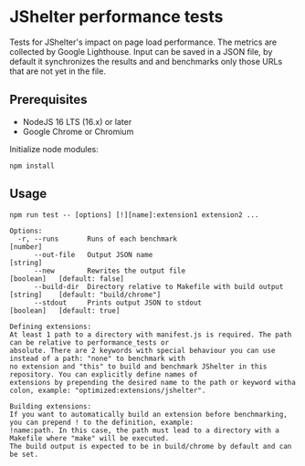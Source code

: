 # JShelter performance tests
Tests for JShelter's impact on page load performance. The metrics are collected by Google Lighthouse.
Input can be saved in a JSON file, by default it synchronizes the results and and benchmarks only those URLs
that are not yet in the file. 

## Prerequisites
* NodeJS 16 LTS (16.x) or later
* Google Chrome or Chromium

Initialize node modules:
```
npm install
```

## Usage
```
npm run test -- [options] [!][name]:extension1 extension2 ...

Options:
  -r, --runs       Runs of each benchmark                               [number]
      --out-file   Output JSON name                                     [string]
      --new        Rewrites the output file                             [boolean]   [default: false]
      --build-dir  Directory relative to Makefile with build output     [string]    [default: "build/chrome"]
      --stdout     Prints output JSON to stdout                         [boolean]   [default: true]

Defining extensions:
At least 1 path to a directory with manifest.js is required. The path can be relative to performance_tests or
absolute. There are 2 keywords with special behaviour you can use instead of a path: "none" to benchmark with
no extension and "this" to build and benchmark JShelter in this repository. You can explicitly define names of
extensions by prepending the desired name to the path or keyword witha colon, example: "optimized:extensions/jshelter".

Building extensions:
If you want to automatically build an extension before benchmarking, you can prepend ! to the definition, example:
!name:path. In this case, the path must lead to a directory with a Makefile where "make" will be executed.
The build output is expected to be in build/chrome by default and can be set.
```
